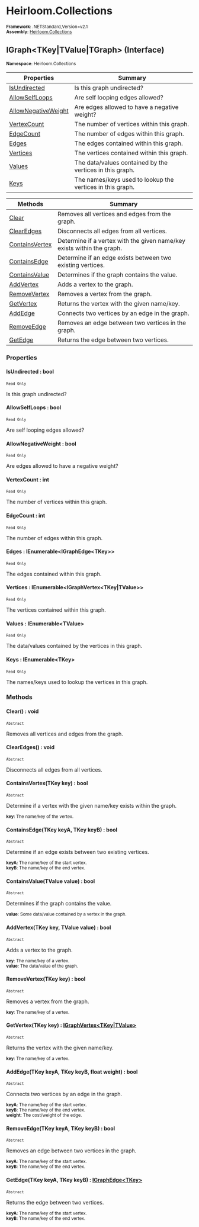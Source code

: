 # Heirloom.Collections

<small>**Framework**: .NETStandard,Version=v2.1</small>  
<small>**Assembly**: [Heirloom.Collections](../heirloom.collections/heirloom.collections.md)</small>  

## IGraph\<TKey|TValue|TGraph> (Interface)
<small>**Namespace**: Heirloom.Collections</sub></small>  

| Properties | Summary |
|------------|---------|
| [IsUndirected](#ISU79739BDD) | Is this graph undirected? |
| [AllowSelfLoops](#ALLB65AF4B0) | Are self looping edges allowed? |
| [AllowNegativeWeight](#ALL5C2502C8) | Are edges allowed to have a negative weight? |
| [VertexCount](#VER996CD387) | The number of vertices within this graph. |
| [EdgeCount](#EDG78704F9E) | The number of edges within this graph. |
| [Edges](#EDG6DC48328) | The edges contained within this graph. |
| [Vertices](#VER648B0F21) | The vertices contained within this graph. |
| [Values](#VALE51C03E4) | The data/values contained by the vertices in this graph. |
| [Keys](#KEY3D37EC76) | The names/keys used to lookup the vertices in this graph. |

| Methods | Summary |
|---------|---------|
| [Clear](#CLE4538C554) | Removes all vertices and edges from the graph. |
| [ClearEdges](#CLEC3B6A45C) | Disconnects all edges from all vertices. |
| [ContainsVertex](#CONEACA2150) | Determine if a vertex with the given name/key exists within the graph. |
| [ContainsEdge](#CON79C21D1A) | Determine if an edge exists between two existing vertices. |
| [ContainsValue](#CONEEF76259) | Determines if the graph contains the value. |
| [AddVertex](#ADD75B09E92) | Adds a vertex to the graph. |
| [RemoveVertex](#REM489B3DD3) | Removes a vertex from the graph. |
| [GetVertex](#GETD2AC86DE) | Returns the vertex with the given name/key. |
| [AddEdge](#ADD9F66EC1A) | Connects two vertices by an edge in the graph. |
| [RemoveEdge](#REMDD74603F) | Removes an edge between two vertices in the graph. |
| [GetEdge](#GETE8C8A8EF) | Returns the edge between two vertices. |

### Properties

#### <a name="ISU79739BDD"></a>IsUndirected : bool

<small>`Read Only`</small>

Is this graph undirected?

#### <a name="ALLB65AF4B0"></a>AllowSelfLoops : bool

<small>`Read Only`</small>

Are self looping edges allowed?

#### <a name="ALL5C2502C8"></a>AllowNegativeWeight : bool

<small>`Read Only`</small>

Are edges allowed to have a negative weight?

#### <a name="VER996CD387"></a>VertexCount : int

<small>`Read Only`</small>

The number of vertices within this graph.

#### <a name="EDG78704F9E"></a>EdgeCount : int

<small>`Read Only`</small>

The number of edges within this graph.

#### <a name="EDG6DC48328"></a>Edges : IEnumerable\<IGraphEdge\<TKey>>

<small>`Read Only`</small>

The edges contained within this graph.

#### <a name="VER648B0F21"></a>Vertices : IEnumerable\<IGraphVertex\<TKey|TValue>>

<small>`Read Only`</small>

The vertices contained within this graph.

#### <a name="VALE51C03E4"></a>Values : IEnumerable\<TValue>

<small>`Read Only`</small>

The data/values contained by the vertices in this graph.

#### <a name="KEY3D37EC76"></a>Keys : IEnumerable\<TKey>

<small>`Read Only`</small>

The names/keys used to lookup the vertices in this graph.

### Methods

#### <a name="CLE4538C554"></a>Clear() : void

<small>`Abstract`</small>

Removes all vertices and edges from the graph.

#### <a name="CLEC3B6A45C"></a>ClearEdges() : void

<small>`Abstract`</small>

Disconnects all edges from all vertices.

#### <a name="CONEACA2150"></a>ContainsVertex(TKey key) : bool

<small>`Abstract`</small>

Determine if a vertex with the given name/key exists within the graph.

<small>**key**: <param name="key">The name/key of the vertex.</param>  
</small>

#### <a name="CON79C21D1A"></a>ContainsEdge(TKey keyA, TKey keyB) : bool

<small>`Abstract`</small>

Determine if an edge exists between two existing vertices.

<small>**keyA**: <param name="keyA">The name/key of the start vertex.</param>  
</small>
<small>**keyB**: <param name="keyB">The name/key of the end vertex.</param>  
</small>

#### <a name="CONEEF76259"></a>ContainsValue(TValue value) : bool

<small>`Abstract`</small>

Determines if the graph contains the value.

<small>**value**: <param name="value">Some data/value contained by a vertex in the graph.</param>  
</small>

#### <a name="ADD75B09E92"></a>AddVertex(TKey key, TValue value) : bool

<small>`Abstract`</small>

Adds a vertex to the graph.

<small>**key**: <param name="key">The name/key of a vertex.</param>  
</small>
<small>**value**: <param name="value">The data/value of the graph.</param>  
</small>

#### <a name="REM489B3DD3"></a>RemoveVertex(TKey key) : bool

<small>`Abstract`</small>

Removes a vertex from the graph.

<small>**key**: <param name="key">The name/key of a vertex.</param>  
</small>

#### <a name="GETD2AC86DE"></a>GetVertex(TKey key) : [IGraphVertex\<TKey|TValue>](heirloom.collections.igraphvertex[tkey_tvalue].md)

<small>`Abstract`</small>

Returns the vertex with the given name/key.

<small>**key**: <param name="key">The name/key of a vertex.</param>  
</small>

#### <a name="ADD9F66EC1A"></a>AddEdge(TKey keyA, TKey keyB, float weight) : bool

<small>`Abstract`</small>

Connects two vertices by an edge in the graph.

<small>**keyA**: <param name="keyA">The name/key of the start vertex.</param>  
</small>
<small>**keyB**: <param name="keyB">The name/key of the end vertex.</param>  
</small>
<small>**weight**: <param name="weight">The cost/weight of the edge.</param>  
</small>

#### <a name="REMDD74603F"></a>RemoveEdge(TKey keyA, TKey keyB) : bool

<small>`Abstract`</small>

Removes an edge between two vertices in the graph.

<small>**keyA**: <param name="keyA">The name/key of the start vertex.</param>  
</small>
<small>**keyB**: <param name="keyB">The name/key of the end vertex.</param>  
</small>

#### <a name="GETE8C8A8EF"></a>GetEdge(TKey keyA, TKey keyB) : [IGraphEdge\<TKey>](heirloom.collections.igraphedge[tkey].md)

<small>`Abstract`</small>

Returns the edge between two vertices.

<small>**keyA**: <param name="keyA">The name/key of the start vertex.</param>  
</small>
<small>**keyB**: <param name="keyB">The name/key of the end vertex.</param>  
</small>

